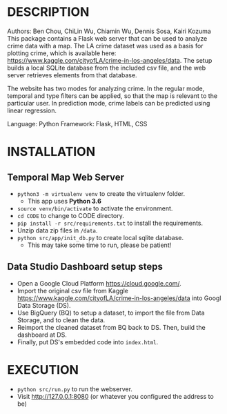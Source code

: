 # DESCRIPTION
Authors: Ben Chou, ChiLin Wu, Chiamin Wu, Dennis Sosa, Kairi Kozuma
This package contains a Flask web server that can be used to analyze crime data with a map. The LA crime dataset was used as a basis for plotting crime, which is available here: https://www.kaggle.com/cityofLA/crime-in-los-angeles/data. The setup builds a local SQLite database from the included csv file, and the web server retrieves elements from that database.

The website has two modes for analyzing crime. In the regular mode, temporal and type filters can be applied, so that the map is relevant to the particular user. In prediction mode, crime labels can be predicted using linear regression.

Language: Python Framework: Flask, HTML, CSS

# INSTALLATION
## Temporal Map Web Server
- `python3 -m virtualenv venv` to create the virtualenv folder.
    - This app uses **Python 3.6**
- `source venv/bin/activate` to activate the environment.
- `cd CODE` to change to CODE directory.
- `pip install -r src/requirements.txt` to install the requirements.
- Unzip data zip files in `/data`.
- `python src/app/init_db.py` to create local sqlite database.
    - This may take some time to run, please be patient!

## Data Studio Dashboard setup steps
- Open a Google Cloud Platform https://cloud.google.com/.
- Import the original csv file from Kaggle https://www.kaggle.com/cityofLA/crime-in-los-angeles/data into Googl Data Storage (DS).
- Use BigQuery (BQ) to setup a dataset, to import the file from Data Storage, and to clean the data.
- Reimport the cleaned dataset from BQ back to DS. Then, build the dashboard at DS.
- Finally, put DS's embedded code into `index.html`.

# EXECUTION
- `python src/run.py` to run the webserver.
- Visit http://127.0.0.1:8080 (or whatever you configured the address to be)

